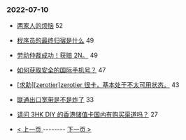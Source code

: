 ### 2022-07-10 
- [两家人的烦恼](https://www.v2ex.com/t/865210) 52
- [程序员的最终归宿是什么](https://www.v2ex.com/t/865217) 49
- [劳动仲裁成功！获赔 2N。](https://www.v2ex.com/t/865255) 49
- [如何获取安全的国际手机号？](https://www.v2ex.com/t/865174) 47
- [[求助][zerotier]zerotier 很卡，基本处于不太可用状态。](https://www.v2ex.com/t/865188) 43
- [联通出口宽带是不是炸了](https://www.v2ex.com/t/865173) 33
- [请问 3HK DIY 的香港储值卡国内有购买渠道吗？](https://www.v2ex.com/t/865155) 27 

- [ < 上一页 ](https://github.com/able8/v2ex-hot-record/blob/master/2022-07-09.md) -------- [ 下一页 > ](https://github.com/able8/v2ex-hot-record/blob/master/2022-07-11.md)